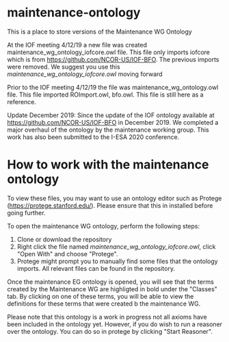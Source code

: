 # maintenance-ontology
This is a place to store versions of the Maintenance WG Ontology

At the IOF meeting 4/12/19 a new file was created maintenance_wg_ontology_iofcore.owl file. This file only imports iofcore which is from https://github.com/NCOR-US/IOF-BFO. The previous imports were removed. We suggest you use this *maintenance_wg_ontology_iofcore.owl* moving forward

Prior to the IOF meeting 4/12/19 the file was maintenance_wg_ontology.owl file. This file imported ROImport.owl, bfo.owl. This file is still here as a reference.

Update December 2019:
Since the update of the IOF ontology available at https://github.com/NCOR-US/IOF-BFO in December 2019. We completed a major overhaul of the ontology by the maintenance working group. This work has also been submitted to the I-ESA 2020 conference. 

# How to work with the maintenance ontology

To view these files, you may want to use an ontology editor such as Protege (https://protege.stanford.edu/). Please ensure that this in installed before going further.

To open the maintenance WG ontology, perform the following steps:
1. Clone or download the repository
2. Right click the file named *maintenance_wg_ontology_iofcore.owl*, click "Open With" and choose "Protege".
3. Protege might prompt you to manually find some files that the ontology imports. All relevant files can be found in the repository.

Once the maintenance EG ontology is opened, you will see that the terms created by the Maintenance WG are highligted in bold under the "Classes" tab. By clicking on one of these terms, you will be able to view the definitions for these terms that were created b the maintenance WG.

Please note that this ontology is a work in progress not all axioms have been included in the ontology yet. However, if you do wish to run a reasoner over the ontology. You can do so in protege by clicking "Start Reasoner". 
